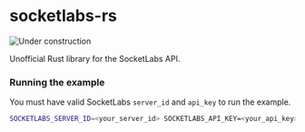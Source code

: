 # socketlabs-rs

![Under construction](https://camo.githubusercontent.com/45d551b3b690a49aa6d855f9fe28fd47a5effc82/68747470733a2f2f63646e2e74686561746c616e7469632e636f6d2f6173736574732f6d656469612f696d672f706f7374732f323031352f31302f6d616d61676e6f6c69615f6163726573756e646572636f6e737472756374696f6e2f6132613838353234352e676966)

Unofficial Rust library for the SocketLabs API.

### Running the example

You must have valid SocketLabs `server_id` and `api_key` to run the example.

```bash
SOCKETLABS_SERVER_ID=<your_server_id> SOCKETLABS_API_KEY=<your_api_key> cargo run --example send_email
```